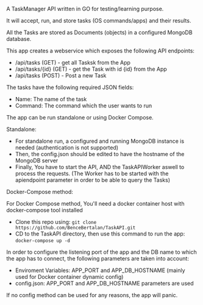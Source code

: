 A TaskManager API written in GO for testing/learning purpose.

It will accept, run, and store tasks (OS commands/apps) and their results.

All the Tasks are stored as Documents (objects) in a configured MongoDB database.

This app creates a webservice which exposes the following API endpoints:

- /api/tasks (GET) - get all Tasksk from the App
- /api/tasks/{id} (GET) - get the Task with id {id} from the App 
- /api/tasks (POST) - Post a new Task

The tasks have the following required JSON fields:

- Name: The name of the task
- Command: The command which the user wants to run

The app can be run standalone or using Docker Compose.

Standalone:
- For standalone run, a configured and running MongoDB instance is needed (authentication is not supported)
- Then, the config.json should be edited to have the hostname of the MongoDB server
- Finally, You have to start the API, AND the TaskAPIWorker aswell to process the requests. (The Worker has to be started with the apiendpoint parameter in order to be able to query the Tasks)

Docker-Compose method:

For Docker Compose method, You'll need a docker container host with docker-compose tool installed
- Clone this repo using:
`git clone https://github.com/BenceBertalan/TaskAPI.git` 
- CD to the TaskAPI directory, then use this command to run the app:
`docker-compose up -d`

In order to configure the listening port of the app and the DB name to which the app has to connect, 
the following parameters are taken into account:
- Enviroment Variables: APP_PORT and APP_DB_HOSTNAME (mainly used for Docker container dynamic config)
- config.json: APP_PORT and APP_DB_HOSTNAME parameters are used

If no config method can be used for any reasons, the app will panic.